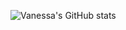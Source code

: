 ![Vanessa's GitHub stats](https://github-readme-stats.vercel.app/api?username=vanessalb08&show_icons=true&theme=tokyonigh)

